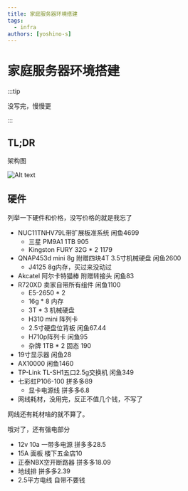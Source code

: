```yaml
---
title: 家庭服务器环境搭建
tags:
  - infra
authors: [yoshino-s]
---
```


# 家庭服务器环境搭建

:::tip

没写完，慢慢更

:::

## TL;DR

架构图

![Alt text](image.png)

<!-- truncate -->

## 硬件

列举一下硬件和价格，没写价格的就是我忘了

- NUC11TNHV79L带扩展板准系统 闲鱼4699
    - 三星 PM9A1 1TB 905
    - Kingston FURY 32G * 2 1179
- QNAP453d mini 8g 附赠四块4T 3.5寸机械硬盘 闲鱼2600
    - J4125 8g内存，买过来没动过
- Akcatel 阿尔卡特猫棒 附赠转接头 闲鱼83
- R720XD 卖家自带所有组件 闲鱼1100
    - E5-2650 * 2
    - 16g * 8 内存
    - 3T * 3 机械硬盘
    - H310 mini 阵列卡
    - 2.5寸硬盘位背板 闲鱼67.44
    - H710p阵列卡 闲鱼95
    - 杂牌 1TB * 2 固态 190
- 19寸显示器 闲鱼28
- AX10000 闲鱼1460
- TP-Link TL-SH1五口2.5g交换机 闲鱼349
- 七彩虹P106-100 拼多多89
    - 显卡电源线 拼多多6.8
- 网线耗材，没用完，反正不值几个钱，不写了

网线还有耗材啥的就不算了。

哦对了，还有强电部分

- 12v 10a 一带多电源 拼多多28.5
- 15A 面板 楼下五金店10
- 正泰NBX空开断路器 拼多多18.09
- 地线排 拼多多2.39
- 2.5平方电线 自带不要钱


